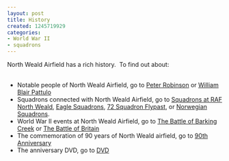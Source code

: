 ```yaml
---
layout: post
title: History
created: 1245719929
categories:
- World War II
- squadrons
---
```

<p>North Weald Airfield has a rich history.&nbsp; To find out about:<br />&nbsp;</p><ul><li>Notable people of North Weald Airfield, go to <a href="/content/my-brother-peter-robinson-his-sister-Jean-Porter">Peter Robinson</a> or <a href="/content/william-blair-pattulo">William Blair Pattulo</a></li><li>Squadrons connected with North Weald Airfield, go to <a href="/content/squadrons-0">Squadrons at RAF North Weald</a>, <a href="/content/eagle-squadrons">Eagle Squadrons</a>, <a href="/content/72-squadron-flypast">72 Squadron Flypast</a>, or <a href="/content/norwegian-squadrons">Norwegian Squadrons</a>.</li><li>World War II events at North Weald Airfield, go to <a href="/content/battle-barking-creek">The Battle of Barking Creek</a> or <a href="/content/battle-britain">The Battle of Britain</a></li><li>The commemoration of 90 years of North Weald airfield, go to <a href="/content/90th-anniversary">90th Anniversary</a></li><li>The anniversary DVD, go to <a href="/content/north-weald-airfield-dvd">DVD</a></li></ul>

